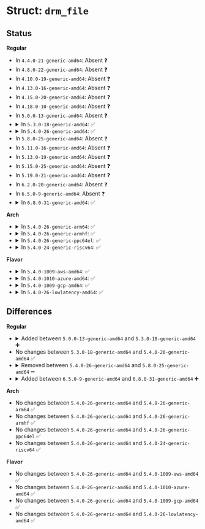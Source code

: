 # Struct: <code>drm_file</code>

## Status
<b>Regular</b>
<ul>
<li>
In <code>4.4.0-21-generic-amd64</code>: Absent ❓
</li>
<li>
In <code>4.8.0-22-generic-amd64</code>: Absent ❓
</li>
<li>
In <code>4.10.0-19-generic-amd64</code>: Absent ❓
</li>
<li>
In <code>4.13.0-16-generic-amd64</code>: Absent ❓
</li>
<li>
In <code>4.15.0-20-generic-amd64</code>: Absent ❓
</li>
<li>
In <code>4.18.0-10-generic-amd64</code>: Absent ❓
</li>
<li>
In <code>5.0.0-13-generic-amd64</code>: Absent ❓
</li>
<li>
<details>
<summary>In <code>5.3.0-18-generic-amd64</code>: ✅</summary>

```c
struct drm_file {
    bool authenticated;
    bool stereo_allowed;
    bool universal_planes;
    bool atomic;
    bool aspect_ratio_allowed;
    bool writeback_connectors;
    bool is_master;
    struct drm_master * master;
    struct pid * pid;
    drm_magic_t magic;
    struct list_head lhead;
    struct drm_minor * minor;
    struct idr object_idr;
    spinlock_t table_lock;
    struct idr syncobj_idr;
    spinlock_t syncobj_table_lock;
    struct file * filp;
    void * driver_priv;
    struct list_head fbs;
    struct mutex fbs_lock;
    struct list_head blobs;
    wait_queue_head_t event_wait;
    struct list_head pending_event_list;
    struct list_head event_list;
    int event_space;
    struct mutex event_read_lock;
    struct drm_prime_file_private prime;
}
```
</details>
</li>
<li>
<details>
<summary>In <code>5.4.0-26-generic-amd64</code>: ✅</summary>

```c
struct drm_file {
    bool authenticated;
    bool stereo_allowed;
    bool universal_planes;
    bool atomic;
    bool aspect_ratio_allowed;
    bool writeback_connectors;
    bool is_master;
    struct drm_master * master;
    struct pid * pid;
    drm_magic_t magic;
    struct list_head lhead;
    struct drm_minor * minor;
    struct idr object_idr;
    spinlock_t table_lock;
    struct idr syncobj_idr;
    spinlock_t syncobj_table_lock;
    struct file * filp;
    void * driver_priv;
    struct list_head fbs;
    struct mutex fbs_lock;
    struct list_head blobs;
    wait_queue_head_t event_wait;
    struct list_head pending_event_list;
    struct list_head event_list;
    int event_space;
    struct mutex event_read_lock;
    struct drm_prime_file_private prime;
}
```
</details>
</li>
<li>
In <code>5.8.0-25-generic-amd64</code>: Absent ❓
</li>
<li>
In <code>5.11.0-16-generic-amd64</code>: Absent ❓
</li>
<li>
In <code>5.13.0-19-generic-amd64</code>: Absent ❓
</li>
<li>
In <code>5.15.0-25-generic-amd64</code>: Absent ❓
</li>
<li>
In <code>5.19.0-21-generic-amd64</code>: Absent ❓
</li>
<li>
In <code>6.2.0-20-generic-amd64</code>: Absent ❓
</li>
<li>
In <code>6.5.0-9-generic-amd64</code>: Absent ❓
</li>
<li>
<details>
<summary>In <code>6.8.0-31-generic-amd64</code>: ✅</summary>

```c
struct drm_file {
    bool authenticated;
    bool stereo_allowed;
    bool universal_planes;
    bool atomic;
    bool aspect_ratio_allowed;
    bool writeback_connectors;
    bool was_master;
    bool is_master;
    bool supports_virtualized_cursor_plane;
    struct drm_master * master;
    spinlock_t master_lookup_lock;
    struct pid * pid;
    u64 client_id;
    drm_magic_t magic;
    struct list_head lhead;
    struct drm_minor * minor;
    struct idr object_idr;
    spinlock_t table_lock;
    struct idr syncobj_idr;
    spinlock_t syncobj_table_lock;
    struct file * filp;
    void * driver_priv;
    struct list_head fbs;
    struct mutex fbs_lock;
    struct list_head blobs;
    wait_queue_head_t event_wait;
    struct list_head pending_event_list;
    struct list_head event_list;
    int event_space;
    struct mutex event_read_lock;
    struct drm_prime_file_private prime;
}
```
</details>
</li>
</ul>
<b>Arch</b>
<ul>
<li>
<details>
<summary>In <code>5.4.0-26-generic-arm64</code>: ✅</summary>

```c
struct drm_file {
    bool authenticated;
    bool stereo_allowed;
    bool universal_planes;
    bool atomic;
    bool aspect_ratio_allowed;
    bool writeback_connectors;
    bool is_master;
    struct drm_master * master;
    struct pid * pid;
    drm_magic_t magic;
    struct list_head lhead;
    struct drm_minor * minor;
    struct idr object_idr;
    spinlock_t table_lock;
    struct idr syncobj_idr;
    spinlock_t syncobj_table_lock;
    struct file * filp;
    void * driver_priv;
    struct list_head fbs;
    struct mutex fbs_lock;
    struct list_head blobs;
    wait_queue_head_t event_wait;
    struct list_head pending_event_list;
    struct list_head event_list;
    int event_space;
    struct mutex event_read_lock;
    struct drm_prime_file_private prime;
}
```
</details>
</li>
<li>
<details>
<summary>In <code>5.4.0-26-generic-armhf</code>: ✅</summary>

```c
struct drm_file {
    bool authenticated;
    bool stereo_allowed;
    bool universal_planes;
    bool atomic;
    bool aspect_ratio_allowed;
    bool writeback_connectors;
    bool is_master;
    struct drm_master * master;
    struct pid * pid;
    drm_magic_t magic;
    struct list_head lhead;
    struct drm_minor * minor;
    struct idr object_idr;
    spinlock_t table_lock;
    struct idr syncobj_idr;
    spinlock_t syncobj_table_lock;
    struct file * filp;
    void * driver_priv;
    struct list_head fbs;
    struct mutex fbs_lock;
    struct list_head blobs;
    wait_queue_head_t event_wait;
    struct list_head pending_event_list;
    struct list_head event_list;
    int event_space;
    struct mutex event_read_lock;
    struct drm_prime_file_private prime;
}
```
</details>
</li>
<li>
<details>
<summary>In <code>5.4.0-26-generic-ppc64el</code>: ✅</summary>

```c
struct drm_file {
    bool authenticated;
    bool stereo_allowed;
    bool universal_planes;
    bool atomic;
    bool aspect_ratio_allowed;
    bool writeback_connectors;
    bool is_master;
    struct drm_master * master;
    struct pid * pid;
    drm_magic_t magic;
    struct list_head lhead;
    struct drm_minor * minor;
    struct idr object_idr;
    spinlock_t table_lock;
    struct idr syncobj_idr;
    spinlock_t syncobj_table_lock;
    struct file * filp;
    void * driver_priv;
    struct list_head fbs;
    struct mutex fbs_lock;
    struct list_head blobs;
    wait_queue_head_t event_wait;
    struct list_head pending_event_list;
    struct list_head event_list;
    int event_space;
    struct mutex event_read_lock;
    struct drm_prime_file_private prime;
}
```
</details>
</li>
<li>
<details>
<summary>In <code>5.4.0-24-generic-riscv64</code>: ✅</summary>

```c
struct drm_file {
    bool authenticated;
    bool stereo_allowed;
    bool universal_planes;
    bool atomic;
    bool aspect_ratio_allowed;
    bool writeback_connectors;
    bool is_master;
    struct drm_master * master;
    struct pid * pid;
    drm_magic_t magic;
    struct list_head lhead;
    struct drm_minor * minor;
    struct idr object_idr;
    spinlock_t table_lock;
    struct idr syncobj_idr;
    spinlock_t syncobj_table_lock;
    struct file * filp;
    void * driver_priv;
    struct list_head fbs;
    struct mutex fbs_lock;
    struct list_head blobs;
    wait_queue_head_t event_wait;
    struct list_head pending_event_list;
    struct list_head event_list;
    int event_space;
    struct mutex event_read_lock;
    struct drm_prime_file_private prime;
}
```
</details>
</li>
</ul>
<b>Flavor</b>
<ul>
<li>
<details>
<summary>In <code>5.4.0-1009-aws-amd64</code>: ✅</summary>

```c
struct drm_file {
    bool authenticated;
    bool stereo_allowed;
    bool universal_planes;
    bool atomic;
    bool aspect_ratio_allowed;
    bool writeback_connectors;
    bool is_master;
    struct drm_master * master;
    struct pid * pid;
    drm_magic_t magic;
    struct list_head lhead;
    struct drm_minor * minor;
    struct idr object_idr;
    spinlock_t table_lock;
    struct idr syncobj_idr;
    spinlock_t syncobj_table_lock;
    struct file * filp;
    void * driver_priv;
    struct list_head fbs;
    struct mutex fbs_lock;
    struct list_head blobs;
    wait_queue_head_t event_wait;
    struct list_head pending_event_list;
    struct list_head event_list;
    int event_space;
    struct mutex event_read_lock;
    struct drm_prime_file_private prime;
}
```
</details>
</li>
<li>
<details>
<summary>In <code>5.4.0-1010-azure-amd64</code>: ✅</summary>

```c
struct drm_file {
    bool authenticated;
    bool stereo_allowed;
    bool universal_planes;
    bool atomic;
    bool aspect_ratio_allowed;
    bool writeback_connectors;
    bool is_master;
    struct drm_master * master;
    struct pid * pid;
    drm_magic_t magic;
    struct list_head lhead;
    struct drm_minor * minor;
    struct idr object_idr;
    spinlock_t table_lock;
    struct idr syncobj_idr;
    spinlock_t syncobj_table_lock;
    struct file * filp;
    void * driver_priv;
    struct list_head fbs;
    struct mutex fbs_lock;
    struct list_head blobs;
    wait_queue_head_t event_wait;
    struct list_head pending_event_list;
    struct list_head event_list;
    int event_space;
    struct mutex event_read_lock;
    struct drm_prime_file_private prime;
}
```
</details>
</li>
<li>
<details>
<summary>In <code>5.4.0-1009-gcp-amd64</code>: ✅</summary>

```c
struct drm_file {
    bool authenticated;
    bool stereo_allowed;
    bool universal_planes;
    bool atomic;
    bool aspect_ratio_allowed;
    bool writeback_connectors;
    bool is_master;
    struct drm_master * master;
    struct pid * pid;
    drm_magic_t magic;
    struct list_head lhead;
    struct drm_minor * minor;
    struct idr object_idr;
    spinlock_t table_lock;
    struct idr syncobj_idr;
    spinlock_t syncobj_table_lock;
    struct file * filp;
    void * driver_priv;
    struct list_head fbs;
    struct mutex fbs_lock;
    struct list_head blobs;
    wait_queue_head_t event_wait;
    struct list_head pending_event_list;
    struct list_head event_list;
    int event_space;
    struct mutex event_read_lock;
    struct drm_prime_file_private prime;
}
```
</details>
</li>
<li>
<details>
<summary>In <code>5.4.0-26-lowlatency-amd64</code>: ✅</summary>

```c
struct drm_file {
    bool authenticated;
    bool stereo_allowed;
    bool universal_planes;
    bool atomic;
    bool aspect_ratio_allowed;
    bool writeback_connectors;
    bool is_master;
    struct drm_master * master;
    struct pid * pid;
    drm_magic_t magic;
    struct list_head lhead;
    struct drm_minor * minor;
    struct idr object_idr;
    spinlock_t table_lock;
    struct idr syncobj_idr;
    spinlock_t syncobj_table_lock;
    struct file * filp;
    void * driver_priv;
    struct list_head fbs;
    struct mutex fbs_lock;
    struct list_head blobs;
    wait_queue_head_t event_wait;
    struct list_head pending_event_list;
    struct list_head event_list;
    int event_space;
    struct mutex event_read_lock;
    struct drm_prime_file_private prime;
}
```
</details>
</li>
</ul>

## Differences
<b>Regular</b>
<ul>
<li>
<details>
<summary>Added between <code>5.0.0-13-generic-amd64</code> and <code>5.3.0-18-generic-amd64</code> ➕</summary>

```c
struct drm_file {
    bool authenticated;
    bool stereo_allowed;
    bool universal_planes;
    bool atomic;
    bool aspect_ratio_allowed;
    bool writeback_connectors;
    bool is_master;
    struct drm_master * master;
    struct pid * pid;
    drm_magic_t magic;
    struct list_head lhead;
    struct drm_minor * minor;
    struct idr object_idr;
    spinlock_t table_lock;
    struct idr syncobj_idr;
    spinlock_t syncobj_table_lock;
    struct file * filp;
    void * driver_priv;
    struct list_head fbs;
    struct mutex fbs_lock;
    struct list_head blobs;
    wait_queue_head_t event_wait;
    struct list_head pending_event_list;
    struct list_head event_list;
    int event_space;
    struct mutex event_read_lock;
    struct drm_prime_file_private prime;
}
```
</details>
</li>
<li>
No changes between <code>5.3.0-18-generic-amd64</code> and <code>5.4.0-26-generic-amd64</code> ✅
</li>
<li>
<details>
<summary>Removed between <code>5.4.0-26-generic-amd64</code> and <code>5.8.0-25-generic-amd64</code> ➖</summary>

```c
struct drm_file {
    bool authenticated;
    bool stereo_allowed;
    bool universal_planes;
    bool atomic;
    bool aspect_ratio_allowed;
    bool writeback_connectors;
    bool is_master;
    struct drm_master * master;
    struct pid * pid;
    drm_magic_t magic;
    struct list_head lhead;
    struct drm_minor * minor;
    struct idr object_idr;
    spinlock_t table_lock;
    struct idr syncobj_idr;
    spinlock_t syncobj_table_lock;
    struct file * filp;
    void * driver_priv;
    struct list_head fbs;
    struct mutex fbs_lock;
    struct list_head blobs;
    wait_queue_head_t event_wait;
    struct list_head pending_event_list;
    struct list_head event_list;
    int event_space;
    struct mutex event_read_lock;
    struct drm_prime_file_private prime;
}
```
</details>
</li>
<li>
<details>
<summary>Added between <code>6.5.0-9-generic-amd64</code> and <code>6.8.0-31-generic-amd64</code> ➕</summary>

```c
struct drm_file {
    bool authenticated;
    bool stereo_allowed;
    bool universal_planes;
    bool atomic;
    bool aspect_ratio_allowed;
    bool writeback_connectors;
    bool was_master;
    bool is_master;
    bool supports_virtualized_cursor_plane;
    struct drm_master * master;
    spinlock_t master_lookup_lock;
    struct pid * pid;
    u64 client_id;
    drm_magic_t magic;
    struct list_head lhead;
    struct drm_minor * minor;
    struct idr object_idr;
    spinlock_t table_lock;
    struct idr syncobj_idr;
    spinlock_t syncobj_table_lock;
    struct file * filp;
    void * driver_priv;
    struct list_head fbs;
    struct mutex fbs_lock;
    struct list_head blobs;
    wait_queue_head_t event_wait;
    struct list_head pending_event_list;
    struct list_head event_list;
    int event_space;
    struct mutex event_read_lock;
    struct drm_prime_file_private prime;
}
```
</details>
</li>
</ul>
<b>Arch</b>
<ul>
<li>
No changes between <code>5.4.0-26-generic-amd64</code> and <code>5.4.0-26-generic-arm64</code> ✅
</li>
<li>
No changes between <code>5.4.0-26-generic-amd64</code> and <code>5.4.0-26-generic-armhf</code> ✅
</li>
<li>
No changes between <code>5.4.0-26-generic-amd64</code> and <code>5.4.0-26-generic-ppc64el</code> ✅
</li>
<li>
No changes between <code>5.4.0-26-generic-amd64</code> and <code>5.4.0-24-generic-riscv64</code> ✅
</li>
</ul>
<b>Flavor</b>
<ul>
<li>
No changes between <code>5.4.0-26-generic-amd64</code> and <code>5.4.0-1009-aws-amd64</code> ✅
</li>
<li>
No changes between <code>5.4.0-26-generic-amd64</code> and <code>5.4.0-1010-azure-amd64</code> ✅
</li>
<li>
No changes between <code>5.4.0-26-generic-amd64</code> and <code>5.4.0-1009-gcp-amd64</code> ✅
</li>
<li>
No changes between <code>5.4.0-26-generic-amd64</code> and <code>5.4.0-26-lowlatency-amd64</code> ✅
</li>
</ul>
